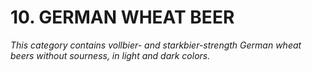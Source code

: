 # 10. GERMAN WHEAT BEER

_This category contains vollbier- and starkbier-strength German wheat beers without sourness, in light and dark colors._

